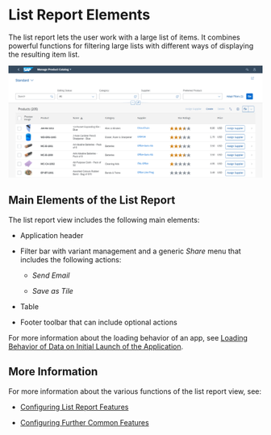 <!-- loio1cf5c7f5b81c4cb3ba98fd14314d4504 -->

# List Report Elements

The list report lets the user work with a large list of items. It combines powerful functions for filtering large lists with different ways of displaying the resulting item list.



![](images/List_Report_Elements_1_15b5553.png)



<a name="loio1cf5c7f5b81c4cb3ba98fd14314d4504__section_an2_wdm_ymb"/>

## Main Elements of the List Report

The list report view includes the following main elements:

-   Application header

-   Filter bar with variant management and a generic *Share* menu that includes the following actions:

    -   *Send Email*

    -   *Save as Tile*

-   Table

-   Footer toolbar that can include optional actions

For more information about the loading behavior of an app, see [Loading Behavior of Data on Initial Launch of the Application](loading-behavior-of-data-on-initial-launch-of-the-application-9f4e119.md).



<a name="loio1cf5c7f5b81c4cb3ba98fd14314d4504__section_pcy_4cm_ymb"/>

## More Information

For more information about the various functions of the list report view, see:

-   [Configuring List Report Features](configuring-list-report-features-3af1d03.md)

-   [Configuring Further Common Features](configuring-further-common-features-a4d3c46.md)


